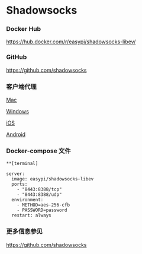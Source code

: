 <!-- toc -->

# Shadowsocks

### Docker Hub
  
  https://hub.docker.com/r/easypi/shadowsocks-libev/

### GitHub
  https://github.com/shadowsocks
  
### 客户端代理

[Mac](https://github.com/shadowsocks/shadowsocks-iOS/wiki/Shadowsocks-for-OSX-%E5%B8%AE%E5%8A%A9)

[Windows](https://github.com/shadowsocks/shadowsocks-windows/releases)

[iOS](https://github.com/shadowsocks/shadowsocks-iOS/wiki/Help)

[Android](https://github.com/shadowsocks/shadowsocks-android/releases)


### Docker-compose 文件

```
**[terminal]

server:
  image: easypi/shadowsocks-libev
  ports:
    - "8443:8388/tcp"
    - "8443:8388/udp"
  environment:
    - METHOD=aes-256-cfb
    - PASSWORD=password
  restart: always
```

### 更多信息参见

https://github.com/shadowsocks